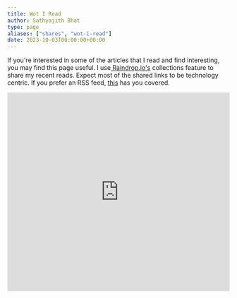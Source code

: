 ```yaml
---
title: Wot I Read
author: Sathyajith Bhat
type: page
aliases: ["shares", "wot-i-read"]
date: 2023-10-03T00:00:00+00:00
---
```


If you're interested in some of the articles that I read and find interesting, you may find this page useful. I use[ Raindrop.io's](https://raindrop.io/) collections feature to share my recent reads. Expect most of the shared links to be technology centric. If you prefer an RSS feed, [this](https://raindrop.io/collection/34029926/feed) has you covered.

<iframe style="border: 0; width: 100%; height: 450px;" allowfullscreen frameborder="0" src="https://raindrop.io/sathyabhat/wot-i-read-34029926/embed/theme=auto"></iframe>